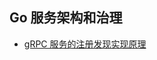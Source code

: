 ## Go 服务架构和治理

-   [gRPC 服务的注册发现实现原理](https://github.com/kevinyan815/kevinyan815/blob/master/portfolio/go/cases/service-discovery.md)
